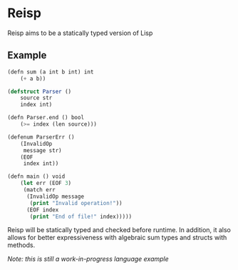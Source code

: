 # Reisp

Reisp aims to be a statically typed version of Lisp

## Example

```lisp
(defn sum (a int b int) int
    (+ a b))

(defstruct Parser ()
    source str
    index int)

(defn Parser.end () bool
	(>= index (len source)))

(defenum ParserErr ()
 	(InvalidOp
	 message str)
	(EOF
	 index int))

(defn main () void
	(let err (EOF 3)
	 (match err
	  (InvalidOp message
	   (print "Invalid operation!"))
	  (EOF index
	   (print "End of file!" index)))))
```

Reisp will be statically typed and checked before runtime. In addition, it also allows for better expressiveness with algebraic sum types and structs with methods.

*Note: this is still a work-in-progress language example*
